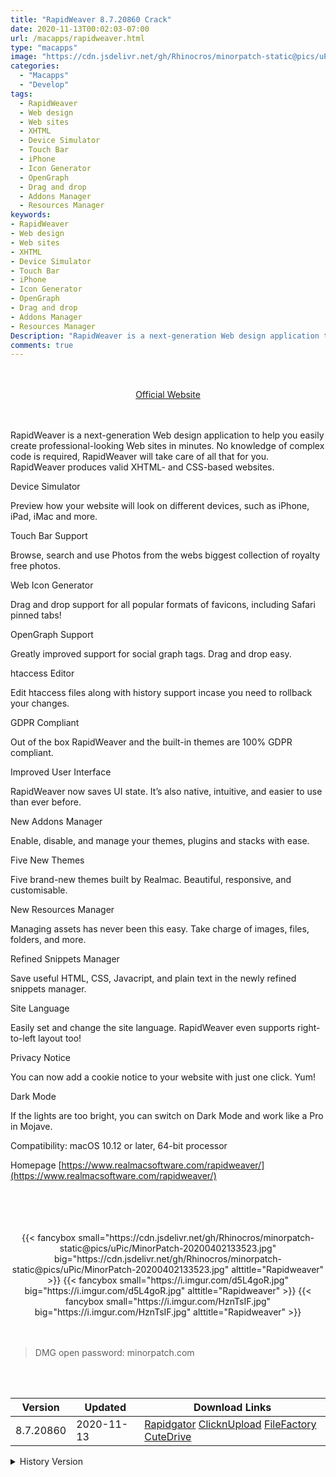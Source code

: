 ```yaml
---
title: "RapidWeaver 8.7.20860 Crack"
date: 2020-11-13T00:02:03-07:00
url: /macapps/rapidweaver.html
type: "macapps"
image: "https://cdn.jsdelivr.net/gh/Rhinocros/minorpatch-static@pics/uPic/iGdmda.png"
categories:
  - "Macapps"
  - "Develop"
tags:
  - RapidWeaver
  - Web design
  - Web sites
  - XHTML
  - Device Simulator
  - Touch Bar
  - iPhone
  - Icon Generator
  - OpenGraph
  - Drag and drop
  - Addons Manager
  - Resources Manager
keywords:
- RapidWeaver
- Web design
- Web sites
- XHTML
- Device Simulator
- Touch Bar
- iPhone
- Icon Generator
- OpenGraph
- Drag and drop
- Addons Manager
- Resources Manager
Description: "RapidWeaver is a next-generation Web design application to help you easily create professional-looking Web sites in minutes. No knowledge of complex code is required, RapidWeaver will take care of all that for you"
comments: true
---
```


<br/>
<br/>
<center>
<a href="https://www.realmacsoftware.com/rapidweaver/" target="blank"><div class="border border-blue-500 rounded-lg transition duration-500 
    ease-in-out w-48 text-lg text-blue-500 text-center px-2 hover:bg-blue-500 hover:text-white">
  Official Website 
</div></a>
</center>
<br/>
<br/>

RapidWeaver is a next-generation Web design application to help you easily create professional-looking Web sites in minutes. No knowledge of complex code is required, RapidWeaver will take care of all that for you. RapidWeaver produces valid XHTML- and CSS-based websites.

Device Simulator

Preview how your website will look on different devices, such as iPhone, iPad, iMac and more.

Touch Bar Support

Browse, search and use Photos from the webs biggest collection of royalty free photos.

Web Icon Generator

Drag and drop support for all popular formats of favicons, including Safari pinned tabs!

OpenGraph Support

Greatly improved support for social graph tags. Drag and drop easy.

htaccess Editor

Edit htaccess files along with history support incase you need to rollback your changes.

GDPR Compliant

Out of the box RapidWeaver and the built-in themes are 100% GDPR compliant.

Improved User Interface

RapidWeaver now saves UI state. It’s also native, intuitive, and easier to use than ever before.

New Addons Manager

Enable, disable, and manage your themes, plugins and stacks with ease.

Five New Themes

Five brand-new themes built by Realmac. Beautiful, responsive, and customisable.

New Resources Manager

Managing assets has never been this easy. Take charge of images, files, folders, and more.

Refined Snippets Manager

Save useful HTML, CSS, Javacript, and plain text in the newly refined snippets manager.

Site Language

Easily set and change the site language. RapidWeaver even supports right-to-left layout too!

Privacy Notice

You can now add a cookie notice to your website with just one click. Yum!

Dark Mode

If the lights are too bright, you can switch on Dark Mode and work like a Pro in Mojave.

Compatibility: macOS 10.12 or later, 64-bit processor

Homepage [https://www.realmacsoftware.com/rapidweaver/](https://www.realmacsoftware.com/rapidweaver/)

<br/>
<br/>
<script async src="https://pagead2.googlesyndication.com/pagead/js/adsbygoogle.js"></script>
<ins class="adsbygoogle"
     style="display:block; text-align:center;"
     data-ad-layout="in-article"
     data-ad-format="fluid"
     data-ad-client="ca-pub-8746275014476192"
     data-ad-slot="5144997159"></ins>
<script>
     (adsbygoogle = window.adsbygoogle || []).push({});
</script>
<br/>
<br/>


<center>
<div class="w-full grid grid-cols-3 flex gap-2">
{{< fancybox small="https://cdn.jsdelivr.net/gh/Rhinocros/minorpatch-static@pics/uPic/MinorPatch-20200402133523.jpg" big="https://cdn.jsdelivr.net/gh/Rhinocros/minorpatch-static@pics/uPic/MinorPatch-20200402133523.jpg" alttitle="Rapidweaver" >}}
{{< fancybox small="https://i.imgur.com/d5L4goR.jpg" big="https://i.imgur.com/d5L4goR.jpg" alttitle="Rapidweaver" >}}
{{< fancybox small="https://i.imgur.com/HznTsIF.jpg" big="https://i.imgur.com/HznTsIF.jpg" alttitle="Rapidweaver" >}}
</div>
</center>

<br/>
<br/>


> DMG open password: minorpatch.com

<br/>

<br/>
<div id="history_version" class="history_version">

| Version | Updated | Download Links |
| ---- | ---- | ---- |
| 8.7.20860  | 2020-11-13 | [Rapidgator](https://ouo.io/lsgFpe)   [ClicknUpload](https://ouo.io/YI3nzm)   [FileFactory](https://ouo.io/MmoKMc)   [CuteDrive](https://ouo.io/YlK7dK) |
<details>
<summary>History Version</summary>

| Version | Updated | Download Links |
| ---- | ---- | ---- |
| 8.6.2 | 2020-04-28 | [UsersCloud](https://ouo.io/l7As1Y)   [ClicknUpload](https://ouo.io/4mOA4A)   [FileFactory](https://ouo.io/6tQdMMu)   [CuteDrive](https://ouo.io/1G01a6) |
| 8.6.1.20831 | 2020-04-10 | [UsersCloud](https://ouo.io/Ch5ylT)   [ClicknUpload](https://ouo.io/pYC65N)   [FileFactory](https://ouo.io/8SsKSiI)   [CuteDrive](https://ouo.io/iU4dml) |
| 8.6.20829 | 2020-04-02 | [UsersCloud](https://ouo.io/JyP2qq)   [ClicknUpload](https://ouo.io/ZwIv52C)   [FileFactory](https://ouo.io/pEnhVp)   [CuteDrive](https://ouo.io/wkc1En) |
</details>

</div>
